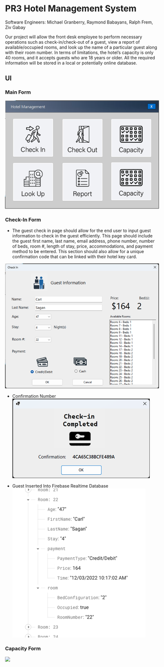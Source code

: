 # PR3 Hotel Management System

Software Engineers: Michael Granberry, Raymond Babayans, Ralph Frem, Ziv Gabay


Our project will allow the front desk employee to perform necessary operations such as check-in/check-out of a guest, view a report of available/occupied rooms, and look up the name of a particular guest along with their room number. In terms of limitations, the hotel’s capacity is only 40 rooms, and it accepts guests who are 18 years or older. All the required information will be stored in a local or potentially online database.

## UI

### Main Form

![](images/mainForm.png)

### Check-In Form

* The guest check in page should allow for the end user to input guest information to check in the guest efficiently. This page should include the guest first name, last name, email address, phone number, number of beds, room #, length of stay, price, accommodations, and payment method to be entered. This section should also allow for a unique confirmation code that can be linked with their hotel key card.

![](images/checkInForm.png)

* Confirmation Number
![](images/CheckInConfirmation.png)

* Guest Inserted Into Firebase Realtime Database
![](images/firebaseCheckIn.png)

### Capacity Form

![](images/roomCapForm2.png)
